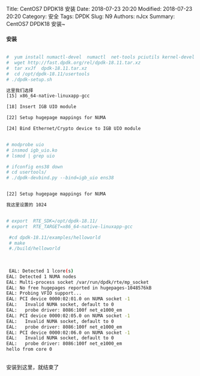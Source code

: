 Title: CentOS7 DPDK18 安装
Date: 2018-07-23 20:20
Modified: 2018-07-23 20:20
Category: 安全
Tags: DPDK
Slug: N9
Authors: nJcx
Summary:  CentOS7 DPDK18 安装~

#### 安装


```bash

#  yum install numactl-devel  numactl  net-tools pciutils kernel-devel 
#  wget http://fast.dpdk.org/rel/dpdk-18.11.tar.xz
#  tar xvJf  dpdk-18.11.tar.xz 
#  cd /opt/dpdk-18.11/usertools
# ./dpdk-setup.sh

这里我们选择 
[15] x86_64-native-linuxapp-gcc

[18] Insert IGB UIO module

[22] Setup hugepage mappings for NUMA

[24] Bind Ethernet/Crypto device to IGB UIO module

```


```bash

# modprobe uio
# insmod igb_uio.ko
# lsmod | grep uio

# ifconfig ens38 down
# cd usertools/
# ./dpdk-devbind.py --bind=igb_uio ens38


```

```bash

[22] Setup hugepage mappings for NUMA

我这里设置的 1024

```

```bash

# export  RTE_SDK=/opt/dpdk-18.11/
# export  RTE_TARGET=x86_64-native-linuxapp-gcc

```


```bash
 #cd dpdk-18.11/examples/helloworld
 # make
 #./build/helloworld
 
 
 
 EAL: Detected 1 lcore(s)
EAL: Detected 1 NUMA nodes
EAL: Multi-process socket /var/run/dpdk/rte/mp_socket
EAL: No free hugepages reported in hugepages-1048576kB
EAL: Probing VFIO support...
EAL: PCI device 0000:02:01.0 on NUMA socket -1
EAL:   Invalid NUMA socket, default to 0
EAL:   probe driver: 8086:100f net_e1000_em
EAL: PCI device 0000:02:05.0 on NUMA socket -1
EAL:   Invalid NUMA socket, default to 0
EAL:   probe driver: 8086:100f net_e1000_em
EAL: PCI device 0000:02:06.0 on NUMA socket -1
EAL:   Invalid NUMA socket, default to 0
EAL:   probe driver: 8086:100f net_e1000_em
hello from core 0
 
```


安装到这里，就结束了